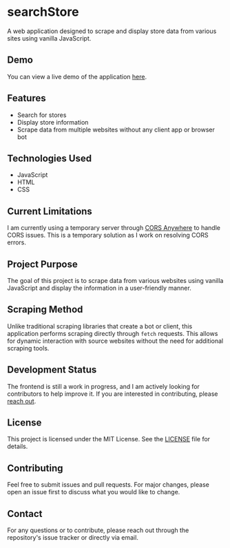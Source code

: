# searchStore

A web application designed to scrape and display store data from various sites using vanilla JavaScript.

## Demo
You can view a live demo of the application [here](https://search-store.vercel.app).

## Features
- Search for stores
- Display store information
- Scrape data from multiple websites without any client app or browser bot

## Technologies Used
- JavaScript
- HTML
- CSS

## Current Limitations
I am currently using a temporary server through [CORS Anywhere](https://cors-anywhere.herokuapp.com/corsdemo) to handle CORS issues. This is a temporary solution as I work on resolving CORS errors.

## Project Purpose
The goal of this project is to scrape data from various websites using vanilla JavaScript and display the information in a user-friendly manner.

## Scraping Method
Unlike traditional scraping libraries that create a bot or client, this application performs scraping directly through `fetch` requests. This allows for dynamic interaction with source websites without the need for additional scraping tools.

## Development Status
The frontend is still a work in progress, and I am actively looking for contributors to help improve it. If you are interested in contributing, please [reach out](ismailtarim7@gmail.com).

## License
This project is licensed under the MIT License. See the [LICENSE](LICENSE.txt) file for details.

## Contributing
Feel free to submit issues and pull requests. For major changes, please open an issue first to discuss what you would like to change.

## Contact
For any questions or to contribute, please reach out through the repository's issue tracker or directly via email.
